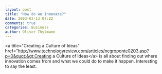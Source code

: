 ```yaml
---
layout: post
title: "How do we innovate?"
date: 2003-02-13 07:22
comments: true
categories: Business
author: Oliver Thylmann
---
```



&lt;a title=&quot;Creating a Culture of Ideas&quot; href=&quot;http://www.technologyreview.com/articles/negroponte0203.asp?p=0&quot;&gt;Creating a Culture of Ideas&lt;/a&gt; is all about finding out where innovation comes from and what we could do to make it happen. Interesting to say the least.



